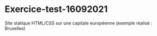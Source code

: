 # Exercice-test-16092021
Site statique HTML/CSS sur une capitale européenne (exemple réalisé : Bruxelles)
